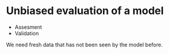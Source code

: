 # Unbiased evaluation of a model

* Assesment
* Validation

We need fresh data that has not been seen by the model before.


